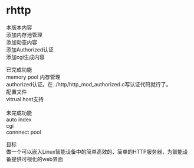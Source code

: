 rhttp
==================
本版本内容<br>
添加内存池管理<br>
添加动态内容<br>
添加Authorized认证<br>
添加cgi生成内容<br>

已完成功能<br>
memory pool 内存管理<br>
authorized认证。在../http/http_mod_authorized.c写认证代码就行了。<br>
配置文件<br>
vitrual host支持<br>
<br>
未完成功能<br>
auto index<br>
cgi<br>
connnect pool<br>


目标<br>
做一个可以嵌入Linux智能设备中的简单高效的、简单的HTTP服务器，为智能设备提供可视化的web界面
